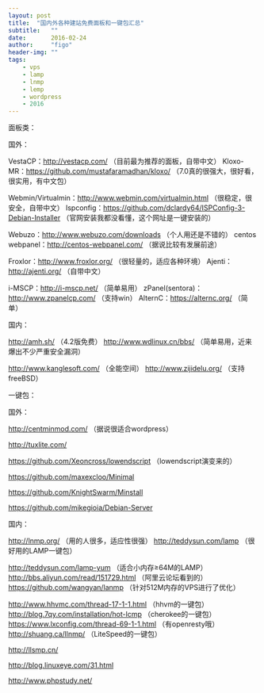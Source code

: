 ```yaml
---
layout: post
title:  "国内外各种建站免费面板和一键包汇总"
subtitle:   ""  
date:       2016-02-24
author:     "figo"
header-img: ""
tags:
    - vps
    - lamp
    - lnmp
    - lemp
    - wordpress
    - 2016
---
```

面板类：

国外：

VestaCP：http://vestacp.com/ （目前最为推荐的面板，自带中文）
Kloxo-MR：https://github.com/mustafaramadhan/kloxo/ （7.0真的很强大，很好看，很实用，有中文包）

Webmin/Virtualmin：http://www.webmin.com/virtualmin.html （很稳定，很安全，自带中文）
Ispconfig：https://github.com/dclardy64/ISPConfig-3-Debian-Installer （官网安装我都没看懂，这个网址是一键安装的）

Webuzo：http://www.webuzo.com/downloads （个人用还是不错的）
centos webpanel：http://centos-webpanel.com/ （据说比较有发展前途）

Froxlor：http://www.froxlor.org/ （很轻量的，适应各种环境）
Ajenti：http://ajenti.org/ （自带中文）

i-MSCP：http://i-mscp.net/  （简单易用）
zPanel(sentora)：http://www.zpanelcp.com/  （支持win）
AlternC：https://alternc.org/ （简单）

国内：

http://amh.sh/ （4.2版免费）
http://www.wdlinux.cn/bbs/ （简单易用，近来爆出不少严重安全漏洞）

http://www.kanglesoft.com/ （全能空间）
http://www.zijidelu.org/ （支持freeBSD）

一键包：

国外：

http://centminmod.com/ （据说很适合wordpress）

http://tuxlite.com/

https://github.com/Xeoncross/lowendscript  （lowendscript演变来的）

https://github.com/maxexcloo/Minimal

https://github.com/KnightSwarm/Minstall

https://github.com/mikegioia/Debian-Server

国内：

http://lnmp.org/ （用的人很多，适应性很强）
http://teddysun.com/lamp （很好用的LAMP一键包）

http://teddysun.com/lamp-yum （适合小内存≥64M的LAMP）
http://bbs.aliyun.com/read/151729.html （阿里云论坛看到的）
https://github.com/wangyan/lanmp （针对512M内存的VPS进行了优化）

http://www.hhvmc.com/thread-17-1-1.html （hhvm的一键包）
http://blog.7qy.com/installation/hot-lcmp （cherokee的一键包）
https://www.lxconfig.com/thread-69-1-1.html （有openresty哦）
http://shuang.ca/llnmp/ （LiteSpeed的一键包）

http://llsmp.cn/

http://blog.linuxeye.com/31.html

http://www.phpstudy.net/
